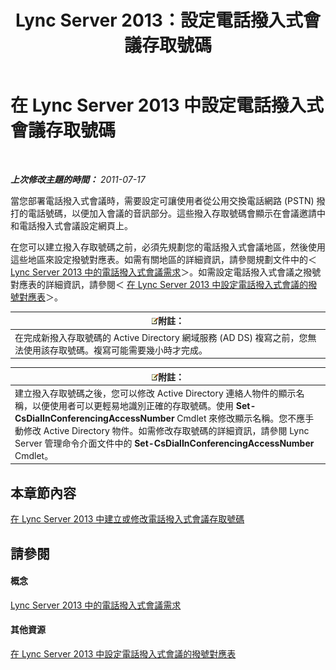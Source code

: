 ﻿---
title: Lync Server 2013：設定電話撥入式會議存取號碼
TOCTitle: 設定電話撥入式會議存取號碼
ms:assetid: d8a18030-f318-43dd-834d-70e5014b5e8a
ms:mtpsurl: https://technet.microsoft.com/zh-tw/library/Gg398952(v=OCS.15)
ms:contentKeyID: 49292476
ms.date: 08/24/2015
mtps_version: v=OCS.15
ms.translationtype: HT
---

# 在 Lync Server 2013 中設定電話撥入式會議存取號碼

 

_**上次修改主題的時間：** 2011-07-17_

當您部署電話撥入式會議時，需要設定可讓使用者從公用交換電話網路 (PSTN) 撥打的電話號碼，以便加入會議的音訊部分。這些撥入存取號碼會顯示在會議邀請中和電話撥入式會議設定網頁上。

在您可以建立撥入存取號碼之前，必須先規劃您的電話撥入式會議地區，然後使用這些地區來設定撥號對應表。如需有關地區的詳細資訊，請參閱規劃文件中的＜ [Lync Server 2013 中的電話撥入式會議需求](lync-server-2013-dial-in-conferencing-requirements.md)＞。如需設定電話撥入式會議之撥號對應表的詳細資訊，請參閱＜ [在 Lync Server 2013 中設定電話撥入式會議的撥號對應表](lync-server-2013-configure-dial-plans-for-dial-in-conferencing.md)＞。

<table>
<thead>
<tr class="header">
<th><img src="images/Gg398811.note(OCS.15).gif" title="note" alt="note" />附註：</th>
</tr>
</thead>
<tbody>
<tr class="odd">
<td>在完成新撥入存取號碼的 Active Directory 網域服務 (AD DS) 複寫之前，您無法使用該存取號碼。複寫可能需要幾小時才完成。</td>
</tr>
</tbody>
</table>


<table>
<thead>
<tr class="header">
<th><img src="images/Gg398811.note(OCS.15).gif" title="note" alt="note" />附註：</th>
</tr>
</thead>
<tbody>
<tr class="odd">
<td>建立撥入存取號碼之後，您可以修改 Active Directory 連絡人物件的顯示名稱，以便使用者可以更輕易地識別正確的存取號碼。使用 <strong>Set-CsDialInConferencingAccessNumber</strong> Cmdlet 來修改顯示名稱。您不應手動修改 Active Directory 物件。如需修改存取號碼的詳細資訊，請參閱 Lync Server 管理命令介面文件中的 <strong>Set-CsDialInConferencingAccessNumber</strong> Cmdlet。</td>
</tr>
</tbody>
</table>


## 本章節內容

[在 Lync Server 2013 中建立或修改電話撥入式會議存取號碼](lync-server-2013-create-or-modify-a-dial-in-conferencing-access-number.md)

## 請參閱

#### 概念

[Lync Server 2013 中的電話撥入式會議需求](lync-server-2013-dial-in-conferencing-requirements.md)  

#### 其他資源

[在 Lync Server 2013 中設定電話撥入式會議的撥號對應表](lync-server-2013-configure-dial-plans-for-dial-in-conferencing.md)

